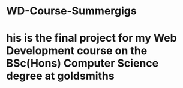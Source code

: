# WD-Course-Summergigs
# his is the final project for my Web Development course on the BSc(Hons) Computer Science degree at goldsmiths
